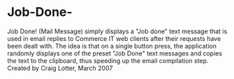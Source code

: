 Job-Done-
=========

Job Done! (Mail Message) simply displays a "Job done" text message that is used in email replies to Commerce IT web clients after their requests have been dealt with. The idea is that on a single button press, the application randomly displays one of the preset "Job Done" text messages and copies the text to the clipboard, thus speeding up the email compilation step.  Created by Craig Lotter, March 2007
